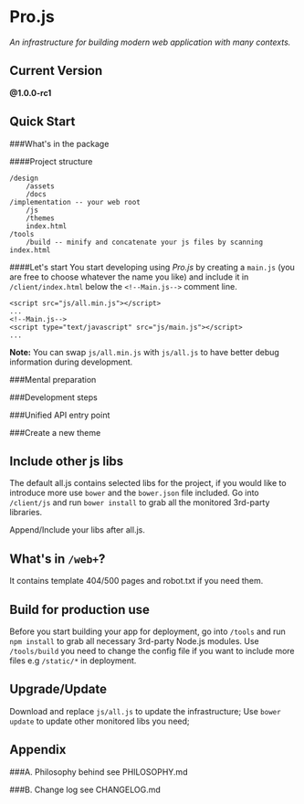 Pro.js
======
*An infrastructure for building modern web application with many contexts.*


Current Version
---------------
**@1.0.0-rc1**


Quick Start
-----------
###What's in the package

####Project structure
```
/design
	/assets
	/docs
/implementation -- your web root
	/js
	/themes
	index.html
/tools
	/build -- minify and concatenate your js files by scanning index.html
```

####Let's start
You start developing using *Pro.js* by creating a `main.js` (you are free to choose whatever the name you like) 
and include it in `/client/index.html` below the `<!--Main.js-->` comment line.

```
<script src="js/all.min.js"></script>
...  
<!--Main.js-->
<script type="text/javascript" src="js/main.js"></script>
...
```
**Note:** You can swap `js/all.min.js` with `js/all.js` to have better debug information during development.

###Mental preparation

###Development steps

###Unified API entry point

###Create a new theme



Include other js libs
---------------------
The default all.js contains selected libs for the project, if you would like to introduce more use `bower` and the `bower.json` file included.
Go into `/client/js` and run `bower install` to grab all the monitored 3rd-party libraries.

Append/Include your libs after all.js.


What's in `/web+`?
-----------------
It contains template 404/500 pages and robot.txt if you need them.


Build for production use
------------------------
Before you start building your app for deployment, go into `/tools` and run `npm install` to grab all necessary 3rd-party Node.js modules.
Use `/tools/build` you need to change the config file if you want to include more files e.g `/static/*` in deployment.


Upgrade/Update
--------------
Download and replace `js/all.js` to update the infrastructure;
Use `bower update` to update other monitored libs you need;


Appendix
--------
###A. Philosophy behind
see PHILOSOPHY.md

###B. Change log
see CHANGELOG.md